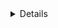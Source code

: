 <details>
<h2>컨테이너 기술이란?</h2>
<div markdown="1">

### 컨테이너 기술
- 컨테이너는 애플리케이션을 언제든 실행 가능하도록 필요한 모든 요소들을 하나의 런타임 환경으로 패키징한 논리적 공간
    - Docker에서 Dockerfile을 사용해서 빌드한 이미지
- 애플리케이션과 종속 항목을 하나로 묶어 실행하게 해주는 운영 시스템을 가상화한 경량의 격리된 프로세스
    - MicroVM이라고도 함
    - OS 수준의 가상화 제공
    - stateless : 다른 컨테이너에 영량을 주지 않는 독립성을 가짐
- 로컬이나 온프레미스, 클라우드에서 언제든지 빠르고 효율적으로 배포 가능 및 높은 확장성을 가지고 있다.
- 서버 구성, OS 설치, 네트워크, 개발 도구 구성과 같은 반복적이고 불편한 작업에 시간을 낭비하지 않고 개발자는 애플리케이션 개발 그 자체에 집중할 수 있다.
    - 개발, 테스트, 운영을 모두 같은 환경에서 실현할 수 있다.
    -  Snowflake: 눈송이 서버
       - 개발, 테스트, 운영 서버가 모두 조금씩 다른 서버를 의미

   
### 컨테이너 특징
- 개발한 최소한의 이미지를 통해 실행되므로 경량
    - 컨테이너 이미지 생성의 Best Practice 중 하나는 이미지 경량화
        - MSA에 적합하다.
- 언제든 프로세스 수준의 속도로 빠르게 실행 가능하며 한번에 여러 개의 컨테이너를 동시에 실행 가능
    - 컨테이너 오케스트레이션
    - Docker에서는 docker compose를 통해 구현
- 개인, 온프레미스, 클라우드 환경이든 어떤 OS, 어떤 환경에서도 동작 가능한 이식성을 가지고 있다.
- 컨테이너 자체의 환경에 대한 관리만 요구되므로 지속적인 서버관리 비용을 절감할 수 있다.
    - 애플리케이션에 포인트를 잡아 관리
    - 플랫폼에 집중할 수 있다.
- 개발팀과 운영팀의 업무 분리로 각자의 업무와 세분화된 관리에 집중할 수 있다.
    - DevOps Workflow 구성에 최적
    - 운영팀 : 개발팀에서 원하는 이미지를 빌드, 인프라 제공, 개발팀의 이미지를 관리, CICD
    - 개발팀 : 운영팀에서 제공하는 인프라에 소스를 올림.

### 컨테이너 사례

- 대규모 애플리케이션 서비스, 여러 기업의 다양한 애플리케이션 환경, 모바일 앱 서비스
    - 구글 웹, 앱 서비스
        - 일주일에 업다운하는 컨테이너 수가 20억개 정도
    - 에어비앤비 추천 서비스
    - 넷플릭스 추천 서비스
    - 당근마켓 딥러닝 기반 추천 서비스
    - 엔씨소프트 게임 서비스
    - 삼성전자 헬스 케이 서비스
    - 타다 배차 서비스
    - 토스 금융 서비스

### 컨테이너 타입

- 컨테이너 패키징 메커니즘
    - 시스템
    - 애플리케이션
    - 라우터
- 시스템 or OS 컨테이너
    - 호스트 OS 위에 Ubuntu와 같은 배포판 리눅스 이미지를 통해 배포되는 컨테이너
    - 또다른 VM 형태이며 내부에 다양한 애플리케이션 및 라이브러리 도구를 설치, 실행 가능
    - LXC, LXD, OpenVZ, Linux VServer, BSD Jails
- 애플리케이션 컨테이너
    - Docker 컨테이너의 주요 목적
    - 단일 애플리케이션 실행을 위해 해당 서비스를 패키징하고 실행하도록 설계
        - 일반적인 OS의 경우 PID 1는 SystemD 프로세스이지만 애플리케이션 컨테이너의 경우 대상 서비스를 의미한다.
        - nginx 컨테이너의 PID 1은 nginx이다.
    - 3-tier 애플리케이션 같은 경우 각 tier(frontend-backend-DB)를 개별 컨테이너로 실행하여 연결
    - Docker container Runtime, Rocker

### Docker

- 여러 계층의 애플리케이션를 컨테이너로 분리, 연결하여 실행하는 MSA 아키텍처 프로젝트에 유용
    - 각 컨테이너를 API를 사용해서 연결
- 애플리케이션의 인프라를 이미지로 제공
    - Public or Private하게 공유 가능
    - Github과 유사한 방식(open share)의 Docker Hub에서 제공
        - AWS ECR, GCP GCR에서도 같은 기능 제공
- 제공된 이미지를 기반으로 애플리케이션 서비스를 제공 및 컨테이너화 가능
    1. 애플리케이션 인프라 구성 - Dockerfile
    2. 애플리케이션 패키징 - Docker Image
    3. 이미지 공유 - Docker Hub
    4. 애플리케이션 배포 - Docker Container

</details>